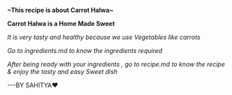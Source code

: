 **~This recipe is about Carrot Halwa~**

**Carrot Halwa is a Home Made Sweet**

*It is very tasty and healthy because we use Vegetables like carrots*

*Go to ingredients.md to know the ingredients required*

*After being ready with your ingredients , go to recipe.md to know the recipe & enjoy the tasty and easy Sweet dish*

  ---BY SAHITYA❤